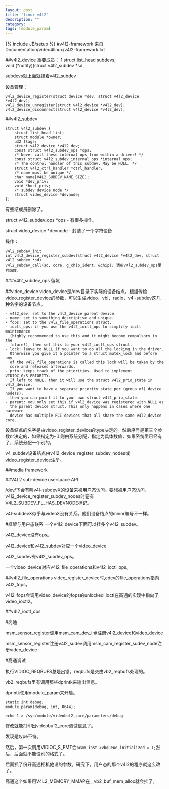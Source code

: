 ```yaml
---
layout: post
title: "linux v4l2"
description: ""
category: 
tags: [module_param]
---
```

{% include JB/setup %}
#v4l2-framework
来自Documentation/video4linux/v4l2-framework.txt

##v4l2_device
重要成员：
1
    struct list_head subdevs;			
    void (*notify)(struct v4l2_subdev *sd,

subdevs就上面就挂着v4l2_subdev

设备管理：

    v4l2_device_register(struct device *dev, struct v4l2_device *v4l2_dev);
    v4l2_device_unregister(struct v4l2_device *v4l2_dev);
    v4l2_device_disconnect(struct v4l2_device *v4l2_dev);


##v4l2_subdev

    struct v4l2_subdev {
        struct list_head list;
        struct module *owner;
        u32 flags;
        struct v4l2_device *v4l2_dev;
        const struct v4l2_subdev_ops *ops;
        /* Never call these internal ops from within a driver! */
        const struct v4l2_subdev_internal_ops *internal_ops;
        /* The control handler of this subdev. May be NULL. */
        struct v4l2_ctrl_handler *ctrl_handler;
        /* name must be unique */
        char name[V4L2_SUBDEV_NAME_SIZE];
        void *dev_priv;
        void *host_priv;
        /* subdev device node */
        struct video_device *devnode;
    };

有些结成员删除了。

struct v4l2_subdev_ops *ops - 有很多操作。

struct video_device *devnode - 封装了一个字符设备

操作：

    v4l2_subdev_init
    int v4l2_device_register_subdev(struct v4l2_device *v4l2_dev, struct v4l2_subdev *sd)
    v4l2_subdev_call(sd, core, g_chip_ident, &chip); 调用v4l2_subdev_ops里的函数。

###v4l2_subdev_ops
留坑

##video_device
video_device是/dev目录下实际的设备结点。根据传给video_register_device的参数，可以生成video、vbi、radio、v4l-subdev这几种名字的设备节点。

    - v4l2_dev: set to the v4l2_device parent device.
    - name: set to something descriptive and unique.
    - fops: set to the v4l2_file_operations struct.
    - ioctl_ops: if you use the v4l2_ioctl_ops to simplify ioctl maintenance
      (highly recommended to use this and it might become compulsory in the
      future!), then set this to your v4l2_ioctl_ops struct.
    - lock: leave to NULL if you want to do all the locking in the driver.
      Otherwise you give it a pointer to a struct mutex_lock and before any
      of the v4l2_file_operations is called this lock will be taken by the
      core and released afterwards.
    - prio: keeps track of the priorities. Used to implement VIDIOC_G/S_PRIORITY.
      If left to NULL, then it will use the struct v4l2_prio_state in v4l2_device.
      If you want to have a separate priority state per (group of) device node(s),
      then you can point it to your own struct v4l2_prio_state.
    - parent: you only set this if v4l2_device was registered with NULL as
      the parent device struct. This only happens in cases where one hardware
      device has multiple PCI devices that all share the same v4l2_device core.

设备结点的名字是由video_register_device的type决定的。然后序号是第三个参数nr决定的，如果指定为-１则由系统分配，指定为具体数值，如果系统里已经有了，系统分配一个别的。

v4_subdev设备结点由v4l2_device_register_subdev_nodes或video_register_device注册。



##media framework

##V4L2 sub-device userspace API

/dev/下会有叫v4l-subdevX的设备来被用户态访问。要想被用户态访问，v4l2_device_register_subdev_nodes时要有V4L2_SUBDEV_FL_HAS_DEVNODE标记。

v4l-subdevX似乎与videoX没有关系。他们设备结点的minor编号不一样。

#框架与用户态联系
一个v4l2_device下面可以挂多个v4l2_subdev。

v4l2_device没有ops。

v4l2_device和v4l2_subdev对应一个video_device

v4l2_subdev有v4l2_subdev_ops。

一个video_device对应v4l2_file_operations和v4l2_ioctl_ops。

##v4l2_file_operations
video_register_device时,cdev的file_operations指向v4l2_fops。

v4l2_fops会调用video_device的fops的unlocked_ioctl在高通的实现中指向了video_ioctl2。



##v4l2_ioctl_ops



#高通

msm_sensor_register调用msm_cam_dev_init注册v4l2_device和video_device

msm_sensor_register注册v4l2_sudev调用msm_cam_register_sudev_node注册video_device

#高通调试

执行VIDIOC_REQBUFS总是出错。reqbufs是交由vb2_reqbufs处理的。

vb2_reqbufs里有调用那些dprintk来输出信息。

dprintk使用module_param来开启。

    static int debug;
    module_param(debug, int, 0644);

    echo 1 > /sys/module/videobuf2_core/parameters/debug

修改就能打印出videobuf2_core调试信息了。

发现是type不符。

然后，第一次调用VIDIOC_S_FMT会`pcam_inst->vbqueue_initialized = 1;`然后，后面就不能设别的格式了。

后面抓了份开高通相机他设的参数。研究下，用户态的那个v4l2的程序就这么改了。

高通这个如果用V4L2_MEMORY_MMAP在__vb2_buf_mem_alloc就会挂了。


